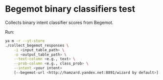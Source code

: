# Begemot binary classifiers test

Collects binary intent classifier scores from Begemot.

Run:
```bash
ya m -r --yt-store
./collect_begemot_responses \
    -i <input_table_path> \
    -o <output_table_path> \
    --text-column <e.g., text> \
    --prob-column <e.g., class_prob> \
    --intent <your intent>
    [--begemot-url <http://hamzard.yandex.net:8891/wizard by default>]
```
